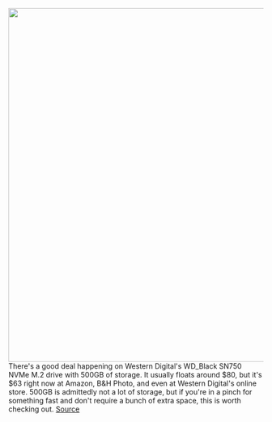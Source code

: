 <img src='https://cdn.vox-cdn.com/thumbor/6KpvAuEByZPzqn6VPNFFa8p3jQ0=/0x0:2040x1360/1200x800/filters:focal(857x517:1183x843)/cdn.vox-cdn.com/uploads/chorus_image/image/67343982/wdblacksn750.0.jpg' width='700px' /><br/>
There's a good deal happening on Western Digital's WD_Black SN750 NVMe M.2 drive with 500GB of storage. It usually floats around $80, but it's $63 right now at Amazon, B&H Photo, and even at Western Digital's online store. 500GB is admittedly not a lot of storage, but if you're in a pinch for something fast and don't require a bunch of extra space, this is worth checking out.
<a href='https://www.theverge.com/good-deals/2020/9/2/21418844/western-digital-500gb-nvme-m2-ssd-intel-core-i9-9900k-marvels-avengers'> Source <a/>
